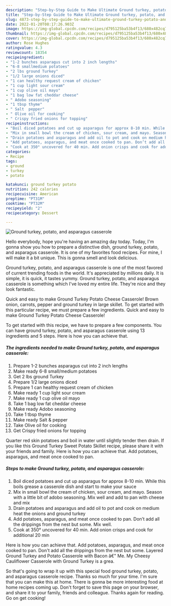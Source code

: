 ```yaml
---
description: "Step-by-Step Guide to Make Ultimate Ground turkey, potato, and asparagus casserole"
title: "Step-by-Step Guide to Make Ultimate Ground turkey, potato, and asparagus casserole"
slug: 4873-step-by-step-guide-to-make-ultimate-ground-turkey-potato-and-asparagus-casserole
date: 2022-01-20T08:17:26.903Z
image: https://img-global.cpcdn.com/recipes/d795125ba53b4f13/680x482cq70/ground-turkey-potato-and-asparagus-casserole-recipe-main-photo.jpg
thumbnail: https://img-global.cpcdn.com/recipes/d795125ba53b4f13/680x482cq70/ground-turkey-potato-and-asparagus-casserole-recipe-main-photo.jpg
cover: https://img-global.cpcdn.com/recipes/d795125ba53b4f13/680x482cq70/ground-turkey-potato-and-asparagus-casserole-recipe-main-photo.jpg
author: Rose Hughes
ratingvalue: 4.3
reviewcount: 18354
recipeingredient:
- "1-2 bunches asparagus cut into 2 inch lengths"
- "6-8 smallmedium potatoes"
- "2 lbs ground Turkey"
- "1/2 large onions diced"
- "1 can healthy request cream of chicken"
- "1 cup light sour cream"
- "1 cup olive oil mayo"
- "1 bag low fat cheddar cheese"
- " Adobo seasoning"
- "1 tbsp thyme"
- " Salt  pepper"
- " Olive oil for cooking"
- " Crispy fried onions for topping"
recipeinstructions:
- "Boil diced potatoes and cut up asparagus for approx 8-10 min. While this boils grease a casserole dish and start to make your sauce"
- "Mix in small bowl the cream of chicken, sour cream, and mayo. Season with a little bit of adobo seasoning. Mix well and add to pan with cheese and mix"
- "Drain potatoes and asparagus and add oil to pot and cook on medium heat the onions and ground turkey"
- "Add potatoes, asparagus, and meat once cooked to pan. Don’t add all the drippings from the nest but some. Mix well."
- "Cook at 350° uncovered for 40 min. Add onion crisps and cook for additional 20 min"
categories:
- Recipe
tags:
- ground
- turkey
- potato

katakunci: ground turkey potato 
nutrition: 242 calories
recipecuisine: American
preptime: "PT31M"
cooktime: "PT32M"
recipeyield: "2"
recipecategory: Dessert

---
```



![Ground turkey, potato, and asparagus casserole](https://img-global.cpcdn.com/recipes/d795125ba53b4f13/680x482cq70/ground-turkey-potato-and-asparagus-casserole-recipe-main-photo.jpg)

Hello everybody, hope you're having an amazing day today. Today, I'm gonna show you how to prepare a distinctive dish, ground turkey, potato, and asparagus casserole. It is one of my favorites food recipes. For mine, I will make it a bit unique. This is gonna smell and look delicious.

Ground turkey, potato, and asparagus casserole is one of the most favored of current trending foods in the world. It's appreciated by millions daily. It is simple, it is quick, it tastes yummy. Ground turkey, potato, and asparagus casserole is something which I've loved my entire life. They're nice and they look fantastic.

Quick and easy to make Ground Turkey Potato Cheese Casserole! Brown onion, carrots, pepper and ground turkey in large skillet. To get started with this particular recipe, we must prepare a few ingredients. Quick and easy to make Ground Turkey Potato Cheese Casserole!


To get started with this recipe, we have to prepare a few components. You can have ground turkey, potato, and asparagus casserole using 13 ingredients and 5 steps. Here is how you can achieve that.

<!--inarticleads1-->

##### The ingredients needed to make Ground turkey, potato, and asparagus casserole:

1. Prepare 1-2 bunches asparagus cut into 2 inch lengths
1. Make ready 6-8 small/medium potatoes
1. Get 2 lbs ground Turkey
1. Prepare 1/2 large onions diced
1. Prepare 1 can healthy request cream of chicken
1. Make ready 1 cup light sour cream
1. Make ready 1 cup olive oil mayo
1. Take 1 bag low fat cheddar cheese
1. Make ready  Adobo seasoning
1. Take 1 tbsp thyme
1. Make ready  Salt &amp; pepper
1. Take  Olive oil for cooking
1. Get  Crispy fried onions for topping


Quarter red skin potatoes and boil in water until slightly tender then drain. If you like this Ground Turkey Sweet Potato Skillet recipe, please share it with your friends and family. Here is how you can achieve that. Add potatoes, asparagus, and meat once cooked to pan. 

<!--inarticleads2-->

##### Steps to make Ground turkey, potato, and asparagus casserole:

1. Boil diced potatoes and cut up asparagus for approx 8-10 min. While this boils grease a casserole dish and start to make your sauce
1. Mix in small bowl the cream of chicken, sour cream, and mayo. Season with a little bit of adobo seasoning. Mix well and add to pan with cheese and mix
1. Drain potatoes and asparagus and add oil to pot and cook on medium heat the onions and ground turkey
1. Add potatoes, asparagus, and meat once cooked to pan. Don’t add all the drippings from the nest but some. Mix well.
1. Cook at 350° uncovered for 40 min. Add onion crisps and cook for additional 20 min


Here is how you can achieve that. Add potatoes, asparagus, and meat once cooked to pan. Don&#39;t add all the drippings from the nest but some. Layered Ground Turkey and Potato Casserole with Bacon â€&#34; Me. My Cheesy Cauliflower Casserole with Ground Turkey is a grea. 

So that's going to wrap it up with this special food ground turkey, potato, and asparagus casserole recipe. Thanks so much for your time. I'm sure that you can make this at home. There is gonna be more interesting food at home recipes coming up. Don't forget to save this page on your browser, and share it to your family, friends and colleague. Thanks again for reading. Go on get cooking!
